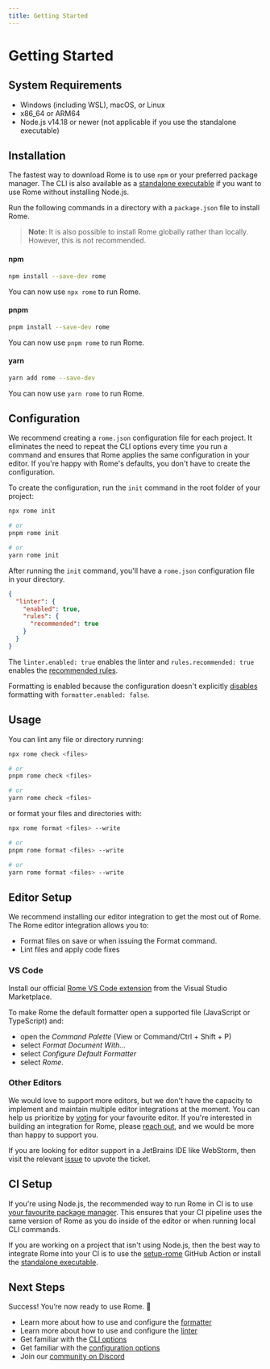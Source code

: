 ```yaml
---
title: Getting Started
---
```


# Getting Started

## System Requirements

* Windows (including WSL), macOS, or Linux
* x86_64 or ARM64
* Node.js v14.18 or newer (not applicable if you use the standalone executable)

## Installation

The fastest way to download Rome is to use `npm` or your preferred package manager. The CLI is also available as a [standalone executable](/standalone-executable) if you want to use Rome without installing Node.js.

Run the following commands in a directory with a `package.json` file to install Rome.

> **Note**: It is also possible to install Rome globally rather than locally. However, this is not recommended.


#### npm

```bash
npm install --save-dev rome
```

You can now use `npx rome` to run Rome.

#### pnpm

```bash
pnpm install --save-dev rome
```

You can now use `pnpm rome` to run Rome.


#### yarn

```bash
yarn add rome --save-dev
```

You can now use `yarn rome` to run Rome.

## Configuration

We recommend creating a `rome.json` configuration file for each project. It eliminates  the need to repeat the CLI options every time you run a command and ensures that Rome applies the same configuration in your editor. If you're happy with Rome's defaults, you don't have to create the configuration.

To create the configuration, run the `init` command in the root folder of your project:

```bash
npx rome init

# or
pnpm rome init

# or
yarn rome init
```

After running the `init` command, you'll have a `rome.json` configuration file in your directory.

```json
{
  "linter": {
    "enabled": true,
    "rules": {
      "recommended": true
    }
  }
}
```


The `linter.enabled: true` enables the linter and `rules.recommended: true` enables the [recommended rules](/lint/rules/).

Formatting is enabled because the configuration doesn't explicitly [disables](/configuration/#formatterenabled) formatting with `formatter.enabled: false`.

## Usage

You can lint any file or directory running:

```bash
npx rome check <files>

# or
pnpm rome check <files>

# or
yarn rome check <files>
```

or format your files and directories with:


```bash
npx rome format <files> --write

# or
pnpm rome format <files> --write

# or
yarn rome format <files> --write
```

<!-- Make sure to update the redirect in `static/_redirects` when changing the editors title -->
## Editor Setup

We recommend installing our editor integration to get the most out of Rome. The Rome editor integration allows you to:

* Format files on save or when issuing the Format command.
* Lint files and apply code fixes

### VS Code

Install our official [Rome VS Code extension](https://marketplace.visualstudio.com/items?itemName=rome.rome) from the Visual Studio Marketplace.

To make Rome the default formatter open a supported file (JavaScript or TypeScript) and:

* open the *Command Palette* (View or Command/Ctrl + Shift + P)
* select  *Format Document With...*
* select *Configure Default Formatter*
* select *Rome*.

### Other Editors

We would love to support more editors, but we don't have the capacity to implement and maintain multiple editor integrations at the moment. You can help us prioritize by [voting](https://github.com/rome/tools/discussions/3544) for your favourite editor. If you're interested in building an integration for Rome, please [reach out](https://github.com/rome/tools/issues/2390), and we would be more than happy to support you.

If you are looking for editor support in a JetBrains IDE like WebStorm, then visit the relevant [issue](https://youtrack.jetbrains.com/issue/WEB-46895/Support-for-Romejs) to upvote the ticket.


## CI Setup

If you're using Node.js, the recommended way to run Rome in CI is to use [your favourite package manager](/guides/getting-started#installation). This ensures that your CI pipeline uses the same version of Rome as you do inside of the editor or when running local CLI commands.


If you are working on a project that isn't using Node.js, then the best way to integrate Rome into your CI is to use the [setup-rome](https://github.com/rome/setup-rome#usage) GitHub Action or install the [standalone executable](/standalone-executable).


## Next Steps

Success! You’re now ready to use Rome. 🥳

* Learn more about how to use and configure the [formatter](/formatter)
* Learn more about how to use and configure the [linter](/linter)
* Get familiar with the [CLI options](/cli)
* Get familiar with the [configuration options](/configuration)
* Join our [community on Discord](https://discord.gg/rome)
